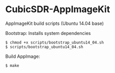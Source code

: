 # CubicSDR-AppImageKit
AppImageKit build scripts (Ubuntu 14.04 base)

Bootstrap:  Installs system dependencies
```
$ chmod +x scripts/bootstrap_ubuntu14_04.sh
$ scripts/bootstrap_ubuntu14_04.sh
```

Build AppImage:
```
$ make
```

